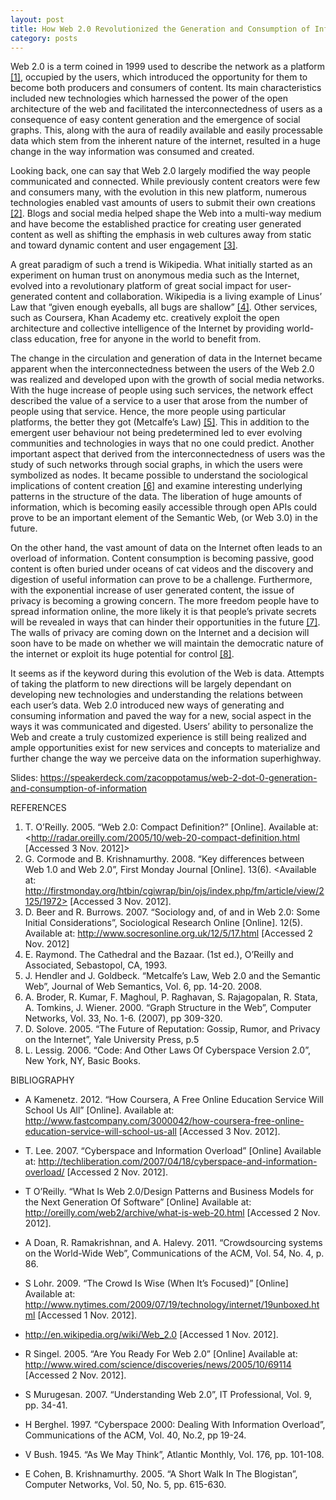 ```yaml
---
layout: post
title: How Web 2.0 Revolutionized the Generation and Consumption of Information
category: posts
---
```


Web 2.0 is a term coined in 1999 used to describe the network as a platform [[1]](#ref1), occupied by the users, which introduced the opportunity for them to become both producers and consumers of content. Its main characteristics included new technologies which harnessed the power of the open architecture of the web and facilitated the interconnectedness of users as a consequence of easy content generation and the emergence of social graphs. This, along with the aura of readily available and easily processable data which stem from the inherent nature of the internet, resulted in a huge change in the way information was consumed and created.

Looking back, one can say that Web 2.0 largely modified the way people communicated and connected. While previously content creators were few and consumers many, with the evolution in this new platform, numerous technologies enabled vast amounts of users to submit their own creations [[2]](#ref2). Blogs and social media helped shape the Web into a multi-way medium and have become the established practice for creating user generated content as well as shifting the emphasis in web cultures away from static and toward dynamic content and user engagement [[3]](#ref3).

A great paradigm of such a trend is Wikipedia. What initially started as an experiment on human trust on anonymous media such as the Internet, evolved into a revolutionary platform of great social impact for user-generated content and collaboration. Wikipedia is a living example of Linus’ Law that “given enough eyeballs, all bugs are shallow” [[4]](#ref4). Other services, such as Coursera, Khan Academy etc. creatively exploit the open architecture and collective intelligence of the Internet by providing world-class education, free for anyone in the world to benefit from.

The change in the circulation and generation of data in the Internet became apparent when the interconnectedness between the users of the Web 2.0 was realized and developed upon with the growth of social media networks. With the huge increase of people using such services, the network effect described the value of a service to a user that arose from the number of people using that service. Hence, the more people using particular platforms, the better they got (Metcalfe’s Law) [[5]](#ref5). This in addition to the emergent user behaviour not being predetermined led to ever evolving communities and technologies in ways that no one could predict. Another important aspect that derived from the interconnectedness of users was the study of such networks through social graphs, in which the users were symbolized as nodes. It became possible to understand the sociological implications of content creation [[6]](#ref6) and examine interesting underlying patterns in the structure of the data. The liberation of huge amounts of information, which is becoming easily accessible through open APIs could prove to be an important element of the Semantic Web, (or Web 3.0) in the future.

On the other hand, the vast amount of data on the Internet often leads to an overload of information. Content consumption is becoming passive, good content is often buried under oceans of cat videos and the discovery and digestion of useful information can prove to be a challenge. Furthermore, with  the exponential increase of user generated content, the issue of privacy is becoming a growing concern. The more freedom people have to spread information online, the more likely it is that people’s private secrets will be revealed in ways that can hinder their opportunities in the future [[7]](#ref7). The walls of privacy are coming down on the Internet and a decision will soon have to be made on whether we will maintain the democratic nature of the internet or exploit its huge potential for control [[8]](#ref8).

It seems as if the keyword during this evolution of the Web is data. Attempts of taking the platform to new directions will be largely dependant on developing new technologies and understanding the relations between each user’s data. Web 2.0 introduced new ways of generating and consuming information and paved the way for a new, social aspect in the ways it was communicated and digested. Users’ ability to personalize the Web and create a truly customized experience is still being realized and ample opportunities exist for new services and concepts to materialize and further change the way we perceive data on the information superhighway.
 
Slides: <https://speakerdeck.com/zacoppotamus/web-2-dot-0-generation-and-consumption-of-information>

REFERENCES

1. <a id="ref1"></a> T. O’Reilly. 2005. “Web 2.0: Compact Definition?” [Online].
Available at: <http://radar.oreilly.com/2005/10/web-20-compact-definition.html [Accessed 3 Nov. 2012]>
2. <a id="ref2"></a> G. Cormode and B. Krishnamurthy. 2008. “Key differences between Web 1.0 and Web 2.0”, First Monday Journal  [Online]. 13(6).
<Available at: http://firstmonday.org/htbin/cgiwrap/bin/ojs/index.php/fm/article/view/2125/1972> [Accessed 3  Nov. 2012].
3. <a id="ref3"></a> D. Beer and R. Burrows. 2007. “Sociology and, of and in Web 2.0: Some Initial Considerations”, Sociological Research Online [Online]. 12(5).
Available at: <http://www.socresonline.org.uk/12/5/17.html> [Accessed 2 Nov. 2012]
4. <a id="ref4"></a> E. Raymond. The Cathedral and the Bazaar. (1st ed.), O’Reilly and Associated, Sebastopol, CA, 1993.
5. <a id="ref5"> </a> J. Hendler and J. Goldbeck. “Metcalfe’s Law, Web 2.0 and the Semantic Web”, Journal of Web Semantics,      Vol. 6, pp. 14-20. 2008.
6. <a id="ref6"> </a> A. Broder, R. Kumar, F. Maghoul, P. Raghavan, S. Rajagopalan, R. Stata, A. Tomkins, J. Wiener. 2000. “Graph  Structure in the Web”, Computer Networks, Vol. 33, No. 1-6. (2007), pp 309-320.
7. <a id="ref7"> </a>D. Solove. 2005. “The Future of Reputation: Gossip, Rumor, and Privacy on the Internet”, Yale University Press,   p.5
8. <a id="ref8"></a> L. Lessig. 2006. “Code: And Other Laws Of Cyberspace Version 2.0”,  New York, NY, Basic Books.
 
BIBLIOGRAPHY

* A Kamenetz. 2012. “How Coursera, A Free Online Education Service Will School Us All” [Online].
Available at: http://www.fastcompany.com/3000042/how-coursera-free-online-education-service-will-school-us-all [Accessed 3 Nov. 2012].

* T. Lee. 2007. “Cyberspace and Information Overload” [Online]
Available at: <http://techliberation.com/2007/04/18/cyberspace-and-information-overload/> [Accessed 2 Nov. 2012].

* T O’Reilly. “What Is Web 2.0/Design Patterns and Business Models for the Next Generation Of Software” [Online]
Available at: <http://oreilly.com/web2/archive/what-is-web-20.html> [Accessed 2 Nov. 2012].

* A Doan, R. Ramakrishnan, and A. Halevy. 2011. “Crowdsourcing systems on the World-Wide Web”, Communications of the ACM, Vol. 54, No. 4, p. 86.

* S Lohr. 2009. “The Crowd Is Wise (When It’s Focused)” [Online]
Available at: <http://www.nytimes.com/2009/07/19/technology/internet/19unboxed.html> [Accessed 1 Nov. 2012].

* <http://en.wikipedia.org/wiki/Web_2.0> [Accessed 1 Nov. 2012].

* R Singel. 2005. “Are You Ready For Web 2.0” [Online]
Available at: <http://www.wired.com/science/discoveries/news/2005/10/69114> [Accessed 2 Nov. 2012].

* S Murugesan. 2007. “Understanding Web 2.0”, IT Professional, Vol. 9, pp. 34-41.

* H Berghel. 1997. “Cyberspace 2000: Dealing With Information Overload”, Communications of the ACM, Vol. 40, No.2, pp 19-24.

* V Bush. 1945. “As We May Think”, Atlantic Monthly, Vol. 176, pp. 101-108.

* E Cohen, B. Krishnamurthy. 2005. “A Short Walk In The Blogistan”, Computer Networks, Vol. 50, No. 5, pp. 615-630.